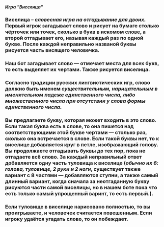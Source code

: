 ##### Игра "Виселица"

### **Виселица** *– словесная игра на отгадывание для двоих.* Первый игрок загадывает слово и рисует на бумаге столько чёрточек или точек, сколько в букв в искомом слове, а второй отгадывает его, называя каждый раз по одной букве. После каждой **неправильно** названой буквы рисуется часть висящего человечка.

### Наш бот загадывает слово — отмечает места для всех букв, то есть выделяет их чертами. Также рисуется виселица.

### Согласно традиции русских лингвистических игр, слово должно быть именем ***существительным, нарицательным в именительном падеже единственного числа, либо множественного числа при отсутствии у слова формы единственного числа.***

### Вы предлагаете букву, которая может входить в это слово. Если такая буква есть в слове, то она пишется над соответствующими этой букве чертами — столько раз, сколько она встречается в слове. Если такой буквы нет, то к виселице добавляется круг в петле, изображающий голову. Вы продолжаете отгадывать буквы до тех пор, пока не отгадаете всё слово. За каждый неправильный ответ добавляется одну часть туловища к виселице (*обычно их 6: голова, туловище, 2 руки и 2 ноги*, существует также вариант с 8 частями — добавляются ступни, а также самый длинный вариант, когда сначала за неотгаданную букву рисуются части самой виселицы, но в нашем боте **пока что есть только самый упрощенный варинт, то есть первый.**).

### Если туловище в виселице нарисовано полностью, то вы проигрываете, и человечек считается повешенным. Если игроку удаётся угадать слово, то он побеждает.
